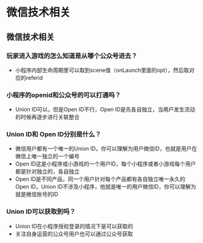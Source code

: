 # 微信技术相关

## 微信技术相关

### 玩家进入游戏的怎么知道是从哪个公众号进去？

* 小程序内部生命周期里可以取到scene值（onLaunch里面的opt），然后取对应的referid

### 小程序的openid和公众号的可以打通吗？

* Union ID可以，但是Open ID不行，Open ID是先各自独立，当用户发生流动的时候再逐步进行关联整合

### Union ID和 Open ID分别是什么？

* 微信用户都有一个唯一的Union ID，你可以理解为用户微信ID，也就是用户在微信上唯一独立的一个编号
* Open ID这是小程序或小游戏的一个用户ID，每个小程序或者小游戏每个用户都是针对独立的，各自独立
* Open ID是不同产品，同一个用户针对每个产品都有各自独立唯一永久的Open ID，Union ID不涉及小程序，他就是唯一的用户微信ID，你可以理解为就是微信账号的ID

### Union ID可以获取到吗？

* Union ID在小程序授权登录的情况下是可以获取的
* 关注自身运营的公众号用户也可以通过公众号获取

